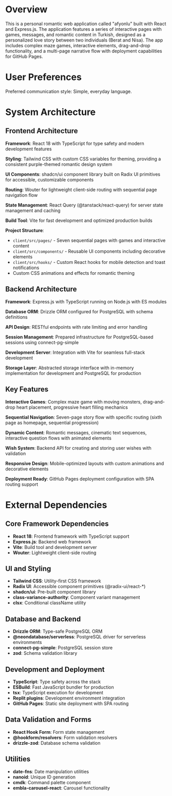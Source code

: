 # Overview

This is a personal romantic web application called "afyonlu" built with React and Express.js. The application features a series of interactive pages with games, messages, and romantic content in Turkish, designed as a personalized love story between two individuals (Berat and Nisa). The app includes complex maze games, interactive elements, drag-and-drop functionality, and a multi-page narrative flow with deployment capabilities for GitHub Pages.

# User Preferences

Preferred communication style: Simple, everyday language.

# System Architecture

## Frontend Architecture

**Framework**: React 18 with TypeScript for type safety and modern development features

**Styling**: Tailwind CSS with custom CSS variables for theming, providing a consistent purple-themed romantic design system

**UI Components**: shadcn/ui component library built on Radix UI primitives for accessible, customizable components

**Routing**: Wouter for lightweight client-side routing with sequential page navigation flow

**State Management**: React Query (@tanstack/react-query) for server state management and caching

**Build Tool**: Vite for fast development and optimized production builds

**Project Structure**:
- `client/src/pages/` - Seven sequential pages with games and interactive content
- `client/src/components/` - Reusable UI components including decorative elements
- `client/src/hooks/` - Custom React hooks for mobile detection and toast notifications
- Custom CSS animations and effects for romantic theming

## Backend Architecture

**Framework**: Express.js with TypeScript running on Node.js with ES modules

**Database ORM**: Drizzle ORM configured for PostgreSQL with schema definitions

**API Design**: RESTful endpoints with rate limiting and error handling

**Session Management**: Prepared infrastructure for PostgreSQL-based sessions using connect-pg-simple

**Development Server**: Integration with Vite for seamless full-stack development

**Storage Layer**: Abstracted storage interface with in-memory implementation for development and PostgreSQL for production

## Key Features

**Interactive Games**: Complex maze game with moving monsters, drag-and-drop heart placement, progressive heart filling mechanics

**Sequential Navigation**: Seven-page story flow with specific routing (sixth page as homepage, sequential progression)

**Dynamic Content**: Romantic messages, cinematic text sequences, interactive question flows with animated elements

**Wish System**: Backend API for creating and storing user wishes with validation

**Responsive Design**: Mobile-optimized layouts with custom animations and decorative elements

**Deployment Ready**: GitHub Pages deployment configuration with SPA routing support

# External Dependencies

## Core Framework Dependencies
- **React 18**: Frontend framework with TypeScript support
- **Express.js**: Backend web framework
- **Vite**: Build tool and development server
- **Wouter**: Lightweight client-side routing

## UI and Styling
- **Tailwind CSS**: Utility-first CSS framework
- **Radix UI**: Accessible component primitives (@radix-ui/react-*)
- **shadcn/ui**: Pre-built component library
- **class-variance-authority**: Component variant management
- **clsx**: Conditional className utility

## Database and Backend
- **Drizzle ORM**: Type-safe PostgreSQL ORM
- **@neondatabase/serverless**: PostgreSQL driver for serverless environments
- **connect-pg-simple**: PostgreSQL session store
- **zod**: Schema validation library

## Development and Deployment
- **TypeScript**: Type safety across the stack
- **ESBuild**: Fast JavaScript bundler for production
- **tsx**: TypeScript execution for development
- **Replit plugins**: Development environment integration
- **GitHub Pages**: Static site deployment with SPA routing

## Data Validation and Forms
- **React Hook Form**: Form state management
- **@hookform/resolvers**: Form validation resolvers
- **drizzle-zod**: Database schema validation

## Utilities
- **date-fns**: Date manipulation utilities
- **nanoid**: Unique ID generation
- **cmdk**: Command palette component
- **embla-carousel-react**: Carousel functionality
